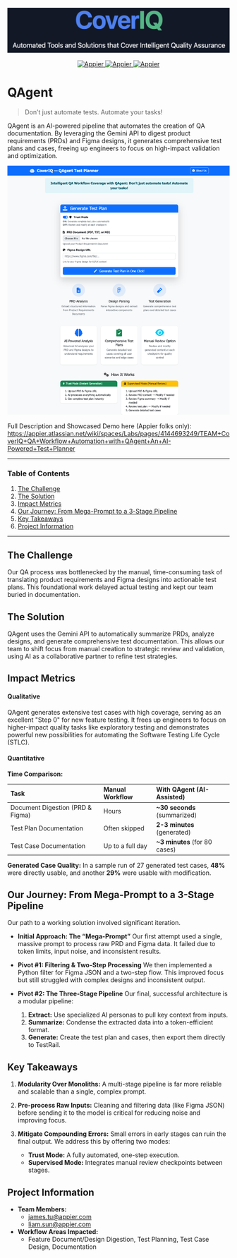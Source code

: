 ![CoverIQ](Demo_Images/Logo.png)
<p align="center">
    <a href="https://www.appier.com/en/">
        <img alt="Appier" src="https://img.shields.io/badge/Organization-Appier-blue">
    </a>
    <a href="https://www.appier.com/en/">
        <img alt="Appier" src="https://img.shields.io/badge/Team-Personalization_Cloud_QA-navy">
    </a>
    <a href="https://www.appier.com/en/">
        <img alt="Appier" src="https://img.shields.io/badge/Appier_2025_Hackathon-Practical_Impact_Award--2nd_Place-default">
    </a>
</p>

# QAgent

> Don’t just automate tests. Automate your tasks\! 

QAgent is an AI-powered pipeline that automates the creation of QA documentation. By leveraging the Gemini API to digest product requirements (PRDs) and Figma designs, it generates comprehensive test plans and cases, freeing up engineers to focus on high-impact validation and optimization.

![Landing Page](Demo_Images/QAgent_Landing_Page.png)

Full Description and Showcased Demo here (Appier folks only): https://appier.atlassian.net/wiki/spaces/Labs/pages/4144693249/TEAM+CoverIQ+QA+Workflow+Automation+with+QAgent+An+AI-Powered+Test+Planner

-----

### Table of Contents

1.  [The Challenge](https://www.google.com/search?q=%23the-challenge)
2.  [The Solution](https://www.google.com/search?q=%23the-solution)
3.  [Impact Metrics](https://www.google.com/search?q=%23impact-metrics)
4.  [Our Journey: From Mega-Prompt to a 3-Stage Pipeline](https://www.google.com/search?q=%23our-journey-from-mega-prompt-to-a-3-stage-pipeline)
5.  [Key Takeaways](https://www.google.com/search?q=%23key-takeaways)
6.  [Project Information](https://www.google.com/search?q=%23project-information)

-----

## The Challenge

Our QA process was bottlenecked by the manual, time-consuming task of translating product requirements and Figma designs into actionable test plans. This foundational work delayed actual testing and kept our team buried in documentation.

## The Solution

QAgent uses the Gemini API to automatically summarize PRDs, analyze designs, and generate comprehensive test documentation. This allows our team to shift focus from manual creation to strategic review and validation, using AI as a collaborative partner to refine test strategies.

## Impact Metrics

#### **Qualitative**

QAgent generates extensive test cases with high coverage, serving as an excellent "Step 0" for new feature testing. It frees up engineers to focus on higher-impact quality tasks like exploratory testing and demonstrates powerful new possibilities for automating the Software Testing Life Cycle (STLC).

#### **Quantitative**

**Time Comparison:**

| Task | Manual Workflow | With QAgent (AI-Assisted) |
| :--- | :--- | :--- |
| Document Digestion (PRD & Figma) | Hours | **\~30 seconds** (summarized) |
| Test Plan Documentation | Often skipped | **2-3 minutes** (generated) |
| Test Case Documentation | Up to a full day | **\~3 minutes** (for 80 cases) |

**Generated Case Quality:**
In a sample run of 27 generated test cases, **48%** were directly usable, and another **29%** were usable with modification.

## Our Journey: From Mega-Prompt to a 3-Stage Pipeline

Our path to a working solution involved significant iteration.

  * **Initial Approach: The “Mega-Prompt”**
    Our first attempt used a single, massive prompt to process raw PRD and Figma data. It failed due to token limits, input noise, and inconsistent results.

  * **Pivot \#1: Filtering & Two-Step Processing**
    We then implemented a Python filter for Figma JSON and a two-step flow. This improved focus but still struggled with complex designs and inconsistent output.

  * **Pivot \#2: The Three-Stage Pipeline**
    Our final, successful architecture is a modular pipeline:

    1.  **Extract:** Use specialized AI personas to pull key context from inputs.
    2.  **Summarize:** Condense the extracted data into a token-efficient format.
    3.  **Generate:** Create the test plan and cases, then export them directly to TestRail.

## Key Takeaways

1.  **Modularity Over Monoliths:** A multi-stage pipeline is far more reliable and scalable than a single, complex prompt.

2.  **Pre-process Raw Inputs:** Cleaning and filtering data (like Figma JSON) before sending it to the model is critical for reducing noise and improving focus.

3.  **Mitigate Compounding Errors:** Small errors in early stages can ruin the final output. We address this by offering two modes:

      * **Trust Mode:** A fully automated, one-step execution.
      * **Supervised Mode:** Integrates manual review checkpoints between stages.

## Project Information
  * **Team Members:**
      * james.tu@appier.com 
      * liam.sun@appier.com 
  * **Workflow Areas Impacted:**
      * Feature Document/Design Digestion, Test Planning, Test Case Design, Documentation

